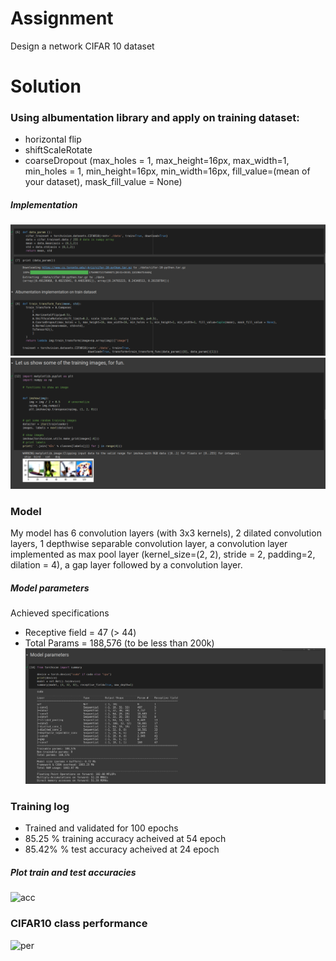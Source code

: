 # Assignment 
Design a network CIFAR 10 dataset 

# Solution
### Using albumentation library and apply on training dataset:
- horizontal flip
- shiftScaleRotate
- coarseDropout (max_holes = 1, max_height=16px, max_width=1, min_holes = 1, min_height=16px, min_width=16px, fill_value=(mean of your dataset), mask_fill_value = None)
##### Implementation
![a1](images/train_trans.png)
![a2](images/train_trans_op.png)

### Model
My model has 6 convolution layers (with 3x3 kernels), 2 dilated convolution layers, 1 depthwise separable convolution layer, a convolution layer implemented as max pool layer (kernel_size=(2, 2), stride = 2, padding=2, dilation = 4), a gap layer followed by a convolution layer. 

##### Model parameters
Achieved specifications
- Receptive field = 47 (> 44) 
- Total Params = 188,576 (to be less than 200k)
![model](images/model_param.png)

### Training log
- Trained and validated for 100 epochs
- 85.25 % training accuracy acheived at 54 epoch
- 85.42% % test accuracy acheived at 24 epoch

##### Plot train and test accuracies
![acc](acc.png)

### CIFAR10 class performance 
![per](per.png)
